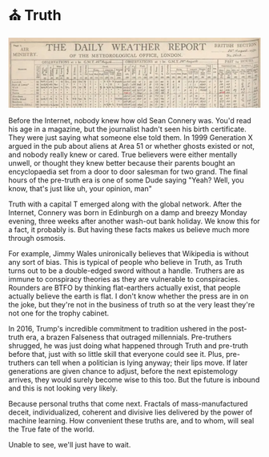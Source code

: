 # ⛪ Truth

[![weather](weather.webp)](https://digital.nmla.metoffice.gov.uk/IO_8e707fd6-6550-423e-8260-300ffeea8a9f/)

Before the Internet, nobody knew how old Sean Connery was. You'd read his age in
a magazine, but the journalist hadn't seen his birth certificate. They were just
saying what someone else told them. In 1999 Generation X argued in the pub about
aliens at Area 51 or whether ghosts existed or not, and nobody really knew or
cared. True believers were either mentally unwell, or thought they knew better
because their parents bought an encyclopaedia set from a door to door salesman
for two grand. The final hours of the pre-truth era is one of some Dude saying
"Yeah? Well, you know, that's just like uh, your opinion, man"

Truth with a capital T emerged along with the global network. After the
Internet, Connery was born in Edinburgh on a damp and breezy Monday evening,
three weeks after another wash-out bank holiday. We know this for a fact, it
probably is. But having these facts makes us believe much more through osmosis.

For example, Jimmy Wales unironically believes that Wikipedia is without any
sort of bias. This is typical of people who believe in Truth, as Truth turns out
to be a double-edged sword without a handle. Truthers are as immune to
conspiracy theories as they are vulnerable to conspiracies. Rounders are BTFO by
thinking flat-earthers actually exist, that people actually believe the earth is
flat. I don't know whether the press are in on the joke, but they're not in the
business of truth so at the very least they're not one for the trophy cabinet.

In 2016, Trump's incredible commitment to tradition ushered in the post-truth
era, a brazen Falseness that outraged millennials. Pre-truthers shrugged,
he was just doing what happened through Truth and pre-truth before that, just
with so little skill that everyone could see it. Plus, pre-truthers can tell
when a politician is lying anyway; their lips move. If later generations are
given chance to adjust, before the next epistemology arrives, they would surely
become wise to this too. But the future is inbound and this is not looking very
likely.

Because personal truths that come next. Fractals of mass-manufactured deceit,
individualized, coherent and divisive lies delivered by the power of machine
learning. How convenient these truths are, and to whom, will seal the True fate
of the world.

Unable to see, we'll just have to wait.
